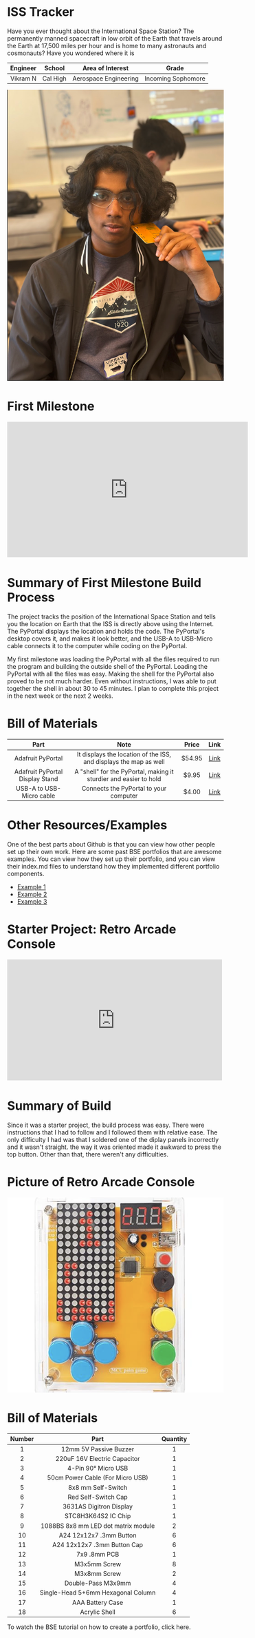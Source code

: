 # ISS Tracker
Have you ever thought about the International Space Station? The permanently manned spacecraft in low orbit of the Earth that travels around the Earth at 17,500 miles per hour and is home to many astronauts and cosmonauts? Have you wondered where it is

| **Engineer** | **School** | **Area of Interest** | **Grade** |
|:--:|:--:|:--:|:--:|
| Vikram N | Cal High | Aerospace Engineering | Incoming Sophomore

![Headstone Image](headshot.png)
<!--
# Final Milestone 

**Don't forget to replace the text below with the embedding for your milestone video. Go to YouTube, click Share -> Embed, and copy and paste the code to replace what's below.**

<iframe width="560" height="315" src="https://www.youtube.com/embed/F7M7imOVGug" title="YouTube video player" frameborder="0" allow="accelerometer; autoplay; clipboard-write; encrypted-media; gyroscope; picture-in-picture; web-share" allowfullscreen></iframe>

For your final milestone, explain the outcome of your project. Key details to include are:
- What you've accomplished since your previous milestone
- What your biggest challenges and triumphs were at BSE
- A summary of key topics you learned about
- What you hope to learn in the future after everything you've learned at BSE



# Second Milestone

**Don't forget to replace the text below with the embedding for your milestone video. Go to Youtube, click Share -> Embed, and copy and paste the code to replace what's below.**

<iframe width="560" height="315" src="https://www.youtube.com/embed/y3VAmNlER5Y" title="YouTube video player" frameborder="0" allow="accelerometer; autoplay; clipboard-write; encrypted-media; gyroscope; picture-in-picture; web-share" allowfullscreen></iframe>

For your second milestone, explain what you've worked on since your previous milestone. You can highlight:
- Technical details of what you've accomplished and how they contribute to the final goal
- What has been surprising about the project so far
- Previous challenges you faced that you overcame
- What needs to be completed before your final milestone 
'''

-->

# First Milestone
<iframe width="560" height="315" src="https://www.youtube.com/embed/YfIg-njLHq4?si=V05FRoKpC91G4Krp" title="YouTube video player" frameborder="0" allow="accelerometer; autoplay; clipboard-write; encrypted-media; gyroscope; picture-in-picture; web-share" referrerpolicy="strict-origin-when-cross-origin" allowfullscreen></iframe>

# Summary of First Milestone Build Process
The project tracks the position of the International Space Station and tells you the location on Earth that the ISS is directly above using the Internet. The PyPortal displays the location and holds the code. The PyPortal's desktop covers it, and makes it look better, and the USB-A to USB-Micro cable connects it to the computer while coding on the PyPortal.

My first milestone was loading the PyPortal with all the files required to run the program and building the outside shell of the PyPortal. Loading the PyPortal with all the files was easy. Making the shell for the PyPortal also proved to be not much harder. Even without instructions, I was able to put together the shell in about 30 to 45 minutes. I plan to complete this project in the next week or the next 2 weeks.

<!--
# Schematics 
Here's where you'll put images of your schematics. [Tinkercad](https://www.tinkercad.com/blog/official-guide-to-tinkercad-circuits) and [Fritzing](https://fritzing.org/learning/) are both great resoruces to create professional schematic diagrams, though BSE recommends Tinkercad becuase it can be done easily and for free in the browser. 

-->

# Bill of Materials

| **Part** | **Note** | **Price** | **Link** |
|:--:|:--:|:--:|:--:|
| Adafruit PyPortal | It displays the location of the ISS, and displays the map as well | $54.95 | <a href="https://www.adafruit.com/product/4116"> Link </a> |
| Adafruit PyPortal Display Stand | A "shell" for the PyPortal, making it sturdier and easier to hold | $9.95 | <a href="https://www.adafruit.com/product/4146"> Link </a> |
| USB-A to USB-Micro cable | Connects the PyPortal to your computer | $4.00 | <a href="https://www.amazon.com/s?k=usb+a+to+usb+micro+cable&crid=2EEH9XWXH5G8H&sprefix=usb+a+to+usb+micro+%2Caps%2C149&ref=nb_sb_ss_p13n-pd-dpltr-ranker_1_19"> Link </a> |

# Other Resources/Examples
One of the best parts about Github is that you can view how other people set up their own work. Here are some past BSE portfolios that are awesome examples. You can view how they set up their portfolio, and you can view their index.md files to understand how they implemented different portfolio components.
- [Example 1](https://trashytuber.github.io/YimingJiaBlueStamp/)
- [Example 2](https://sviatil0.github.io/Sviatoslav_BSE/)
- [Example 3](https://arneshkumar.github.io/arneshbluestamp/)

# Starter Project: Retro Arcade Console
<iframe width="500" height="281" src="https://www.youtube.com/embed/i_2Iimyn7tw?si=MvCyhHR4sTnx0RO8" title="YouTube video player" frameborder="0" allow="accelerometer; autoplay; clipboard-write; encrypted-media; gyroscope; picture-in-picture; web-share" referrerpolicy="strict-origin-when-cross-origin" allowfullscreen></iframe>

# Summary of Build 
Since it was a starter project, the build process was easy. There were instructions that I had to follow and I followed them with relative ease. The only difficulty I had was that I soldered one of the diplay panels incorrectly and it wasn't straight. the way it was oriented made it awkward to press the top button. Other than that, there weren't any difficulties.
# Picture of Retro Arcade Console
![Headstone Image](Untitled.png)

# Bill of Materials

| **Number** | **Part** | **Quantity** |
|:--:|:--:|:--:|
| 1 | 12mm 5V Passive Buzzer | 1
| 2 | 220uF 16V Electric Capacitor | 1
| 3 | 4-Pin 90° Micro USB |1
| 4 | 50cm Power Cable (For Micro USB) | 1
| 5 | 8x8 mm Self-Switch | 1
| 6 | Red Self-Switch Cap | 1 
| 7 | 3631AS Digitron Display | 1
| 8 | STC8H3K64S2 IC Chip | 1
| 9 | 1088BS 8x8 mm LED dot matrix module | 2
| 10 | A24 12x12x7 .3mm Button | 6
| 11 | A24 12x12x7 .3mm Button Cap | 6
| 12 | 7x9 .8mm PCB | 1
| 13 | M3x5mm Screw | 8
| 14 | M3x8mm Screw | 2
| 15 | Double-Pass M3x9mm | 4
| 16 | Single-Head 5+6mm Hexagonal Column | 4
| 17 | AAA Battery Case | 1
| 18 | Acrylic Shell | 6
 


To watch the BSE tutorial on how to create a portfolio, click here.

